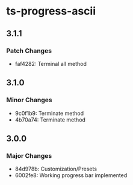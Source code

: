 # ts-progress-ascii

## 3.1.1

### Patch Changes

- faf4282: Terminal all method

## 3.1.0

### Minor Changes

- 9c0f1b9: Terminate method
- 4b70a74: Terminate method

## 3.0.0

### Major Changes

- 84d978b: Customization/Presets
- 6002fe8: Working progress bar implemented
